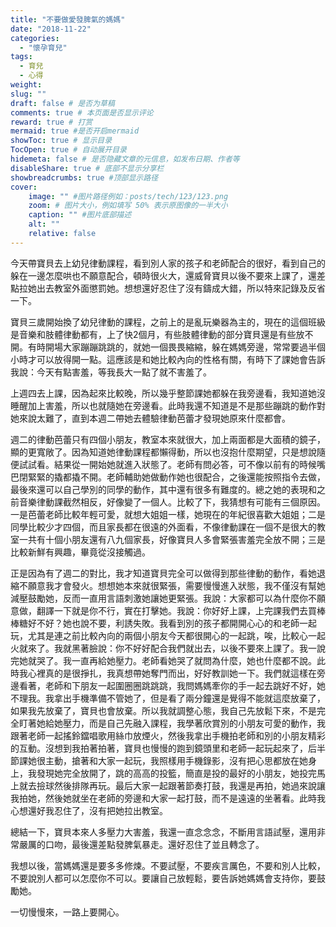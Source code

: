 ```yaml
---
title: "不要做愛發脾氣的媽媽"
date: "2018-11-22"
categories: 
  - "懷孕育兒"
tags: 
  - 育兒
  - 心得
weight:
slug: ""
draft: false # 是否为草稿
comments: true # 本页面是否显示评论
reward: true # 打赏
mermaid: true #是否开启mermaid
showToc: true # 显示目录
TocOpen: true # 自动展开目录
hidemeta: false # 是否隐藏文章的元信息，如发布日期、作者等
disableShare: true # 底部不显示分享栏
showbreadcrumbs: true #顶部显示路径
cover:
    image: "" #图片路径例如：posts/tech/123/123.png
    zoom: # 图片大小，例如填写 50% 表示原图像的一半大小
    caption: "" #图片底部描述
    alt: ""
    relative: false
---
```


今天帶寶貝去上幼兒律動課程，看到別人家的孩子和老師配合的很好，看到自己的躲在一邊怎麼哄也不願意配合，頓時很火大，還威脅寶貝以後不要來上課了，還差點拉她出去教室外面懲罰她。想想還好忍住了沒有鑄成大錯，所以特來記錄及反省一下。

寶貝三歲開始換了幼兒律動的課程，之前上的是亂玩樂器為主的，現在的這個班級是音樂和肢體律動都有，上了快2個月，有些肢體律動的部分寶貝還是有些放不開。有時開場大家蹦蹦跳跳的，就她一個畏畏縮縮，躲在媽媽旁邊，常常要過半個小時才可以放得開一點。這應該是和她比較內向的性格有關，有時下了課她會告訴我說：今天有點害羞，等我長大一點了就不害羞了。

上週四去上課，因為起來比較晚，所以幾乎整節課她都躲在我旁邊看，我知道她沒睡醒加上害羞，所以也就隨她在旁邊看。此時我還不知道是不是那些蹦跳的動作對她來說太難了，直到本週二帶她去體驗律動芭蕾才發現她原來什麼都會。

週二的律動芭蕾只有四個小朋友，教室本來就很大，加上兩面都是大面積的鏡子，顯的更寬敞了。因為知道她律動課程都懶得動，所以也沒抱什麼期望，只是想說隨便試試看。結果從一開始她就進入狀態了。老師有問必答，可不像以前有的時候嘴巴閉緊緊的撬都撬不開。老師輔助她做動作她也很配合，之後還能按照指令去做，最後來還可以自己學別的同學的動作，其中還有很多有難度的。總之她的表現和之前音樂律動課截然相反，好像變了一個人。比較了下，我猜想有可能有三個原因。一是芭蕾老師比較年輕可愛，就想大姐姐一樣，她現在的年紀很喜歡大姐姐；二是同學比較少才四個，而且家長都在很遠的外面看，不像律動課在一個不是很大的教室一共有十個小朋友還有八九個家長，好像寶貝人多會緊張害羞完全放不開；三是比較新鮮有興趣，畢竟從沒接觸過。

正是因為有了週二的對比，我才知道寶貝完全可以做得到那些律動的動作，看她退縮不願意我才會發火。想想她本來就很緊張，需要慢慢進入狀態，我不僅沒有幫她減壓鼓勵她，反而一直用言語刺激她讓她更緊張。我說：大家都可以為什麼你不願意做，翻譯一下就是你不行，實在打擊她。我說：你好好上課，上完課我們去買棒棒糖好不好？她也說不要，利誘失敗。我看到別的孩子都開開心心的和老師一起玩，尤其是連之前比較內向的兩個小朋友今天都很開心的一起跳，唉，比較心一起火就來了。我就黑著臉說：你不好好配合我們就出去，以後不要來上課了。我一說完她就哭了。我一直再給她壓力。老師看她哭了就問為什麼，她也什麼都不說。此時我心裡真的是很掙扎，我真想帶她奪門而出，好好教訓她一下。我們就這樣在旁邊看著，老師和下朋友一起圍圈圈跳跳跳，我問媽媽牽你的手一起去跳好不好，她不理我。我拿出手機準備不管她了，但是看了兩分鐘還是覺得不能就這麼放棄了，如果我先放棄了，寶貝也會放棄。所以我就調整心態，我自己先放鬆下來，不是完全盯著她給她壓力，而是自己先融入課程，我學著欣賞別的小朋友可愛的動作，我跟著老師一起搖鈴鐺唱歌用絲巾放煙火，然後我拿出手機拍老師和別的小朋友精彩的互動。沒想到我拍著拍著，寶貝也慢慢的跑到鏡頭里和老師一起玩起來了，后半節課她很主動，搶著和大家一起玩，我照樣用手機錄影，沒有把心思都放在她身上，我發現她完全放開了，跳的高高的投籃，簡直是投的最好的小朋友，她投完馬上就去撿球然後排隊再玩。最后大家一起跟著節奏打鼓，我還是再拍，她過來說讓我拍她，然後她就坐在老師的旁邊和大家一起打鼓，而不是遠遠的坐著看。此時我心想還好我忍住了，沒有把她拉出教室。

總結一下，寶貝本來人多壓力大害羞，我還一直念念念，不斷用言語試壓，還用非常嚴厲的口吻，最後還差點發脾氣暴走。還好忍住了並且轉念了。

我想以後，當媽媽還是要多多修煉。不要試壓，不要疾言厲色，不要和別人比較，不要說別人都可以怎麼你不可以。要讓自己放輕鬆，要告訴她媽媽會支持你，要鼓勵她。

一切慢慢來，一路上要開心。
